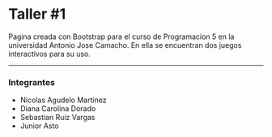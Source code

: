 # Taller #1
Pagina creada con Bootstrap para el curso de Programacion 5 en la universidad Antonio Jose Camacho. En ella se encuentran dos juegos interactivos para su uso.

---
### Integrantes
* Nicolas Agudelo Martinez
* Diana Carolina Dorado
* Sebastian Ruiz Vargas
* Junior Asto
